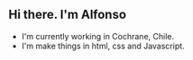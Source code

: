 ## Hi there. I'm Alfonso
* I'm currently working in Cochrane, Chile.
* I'm make things in html, css and Javascript.

